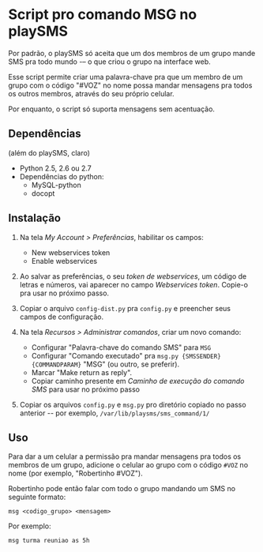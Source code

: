 Script pro comando MSG no playSMS
=================================

Por padrão, o playSMS só aceita que um dos membros de um grupo mande SMS pra
todo mundo -– o que criou o grupo na interface web. 

Esse script permite criar uma palavra-chave pra que um membro de um grupo com o
código "#VOZ" no nome possa mandar mensagens pra todos os outros membros,
através do seu próprio celular.

Por enquanto, o script só suporta mensagens sem acentuação.

Dependências
------------

(além do playSMS, claro)

- Python 2.5, 2.6 ou 2.7
- Dependências do python:
    - MySQL-python
    - docopt

Instalação
----------

1. Na tela *My Account > Preferências*, habilitar os campos:
    - New webservices token
    - Enable webservices

2. Ao salvar as preferências, o seu *token de webservices*, um código de letras
e números, vai aparecer no campo *Webservices token*. Copie-o pra usar no
próximo passo.

3. Copiar o arquivo `config-dist.py` pra `config.py` e preencher seus campos de configuração.

4. Na tela *Recursos > Administrar comandos*, criar um novo comando:

    - Configurar "Palavra-chave do comando SMS"  para ``MSG``
    - Configurar "Comando executado"  pra ``msg.py {SMSSENDER} {COMMANDPARAM}``
"MSG" (ou outro, se preferir).
    - Marcar "Make return as reply".
    - Copiar caminho presente em *Caminho de execução do comando SMS* para usar no próximo passo

5. Copiar os arquivos `config.py` e `msg.py` pro diretório copiado no passo
anterior -- por exemplo, `/var/lib/playsms/sms_command/1/`


Uso
---

Para dar a um celular a permissão pra mandar mensagens pra todos os membros de
um grupo, adicione o celular ao grupo com o código `#VOZ` no nome (por exemplo,
"Robertinho #VOZ").

Robertinho pode então falar com todo o grupo mandando um SMS no seguinte formato:

```
msg <codigo_grupo> <mensagem>
```

Por exemplo:

```
msg turma reuniao as 5h
```
